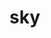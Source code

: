 # sky
<!DOCTYPE html>
<html>
	<head>
		<meta content="text/html; charest=utf-8">
		<style>
			#canvas{
				margin:25px auto;
				display:block;
				border:1px solid #ccc;
			}
			#mySky{
				width:130px;
				height:80px;
				background:rgba(51,225,255,0.7);
				
				-moz-border-radius: 15px;
				-webkit-border-radius: 15px;
				border-radius:15px;
				
				position:absolute;
				left:263px;
				top:25px;
			}
			button{
				background:#ff3;
				border:none;
				
				-moz-border-radius: 5px;
				-webkit-border-radius: 5px;
				border-radius:5px;
				
				position:relative;
				left:19px;
				top:5px;
				cursor:pointer;
			}
			p{
				width:68px;
				margin:5px auto;
				margin-top:10px;
				color:#fff;
				font-weight:bold;
			}
			span{
				color:#fff;
				font-size:0.5em;
				padding:0 20px;
			}
		</style>
		<script>
			window.onload=function(){
				var blink=document.getElementById("blink");
				var stop=document.getElementById("stop");
				var start=false;
				
				var canvas=document.getElementById("canvas");
				var context=canvas.getContext("2d");
				
				canvas.width=800;
				canvas.height=400;
				
				//天空
				drawSky(canvas.width,canvas.height);
				//绿地
				drawLand("green");
				//月亮
				drawMoon(650,70,50,30);
				//星星
				drawStars();
				//文字
				write();
				
				blink.onclick=function(){
					timer=setInterval(function(){
						context.clearRect(0,0,800,250);
						drawSky(canvas.width,250);
						drawMoon(650,70,50,30);
						drawStars();
					},500);
				};
				
				stop.onclick=function(){
					clearInterval(timer);
				}
				
				document.onkeyup=function(e){
					if(e.keyCode==32&&!start){
						blink.onclick();
						start=true;
					}else if(e.keyCode==32&&start){
						stop.onclick();
						start=false;
					}
				}
				
				function write(){
					context.font="bold 20px Verdana";
					context.textAlign="right";
					context.textBaseline="bottom";
					context.fillStyle="rgba(255,255,255,0.5)";
					context.fillText("DYY",800,400);
				}
				
				function drawStars(){
					for(var i=1;i<200;i++){
						var x=parseInt(Math.random()*800);
						var y=parseInt(Math.random()*200);
						var scale=parseInt(Math.random()*5);
						var rot=parseInt(Math.random()*180);

						drawStar(x,y,scale,rot);
					}
				}
				
				function drawSky(width,height){
					context.beginPath();
					var grd=context.createLinearGradient(0,0,0,400);
					grd.addColorStop(0,"black");
					grd.addColorStop(1,"blue");
					context.fillStyle=grd;
					context.fillRect(0,0,width,height);
					context.closePath();
				}
				
				function drawMoon(x,y,r,a,color){
					color=color||"yellow";
					context.beginPath();
					context.save();
					
					context.translate(x,y);
					context.scale(r,r);
					context.rotate(a*Math.PI/180);
					
					context.arc(0,0,1,1.5*Math.PI,0.5*Math.PI);
					context.quadraticCurveTo(1.1,0,0,-1);
					
					context.fillStyle=color;
					context.fill();
					
					context.restore();
					context.closePath();
				}
				
				function drawLand(color){	
					context.beginPath();
					context.moveTo(0,350);
					context.bezierCurveTo(100,300,700,400,800,350);
					context.lineTo(800,400);
					context.lineTo(0,400);					

					context.fillStyle=color;
					context.fill();
					context.closePath();
				}
				
				function drawStar(x,y,r,a,color){
					color=color||"yellow";
					context.beginPath();
					context.save();
					
					context.translate(x,y);
					context.scale(r,r);
					context.rotate(a*Math.PI/180);
					
					for(var i=0;i<5;i++){
						context.lineTo(Math.sin((36+72*i)*Math.PI/180),-Math.cos((36+72*i)*Math.PI/180));
						context.lineTo(2*Math.sin((72+72*i)*Math.PI/180),-2*Math.cos((72+72*i)*Math.PI/180));
					}
					 
					context.fillStyle=color;
					context.fill();
					context.restore();
					context.closePath();
				}
			};
		</script>
	</head>
	<body>
		<canvas id="canvas">此浏览器不支持canvas，请更换浏览器！</canvas>
		<div id="mySky">
			<p>穹顶之下</p>
			<span>点击空格试一试~</span>
			<button id="blink">blink</button>
			<button id="stop">stop</button>
		</div>

	</body>
</html>
